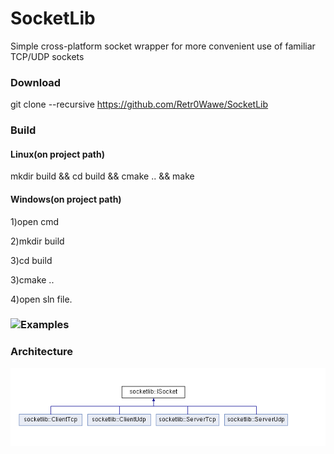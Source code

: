 # SocketLib
Simple cross-platform socket wrapper for more convenient use of familiar TCP/UDP sockets
### Download
git clone --recursive https://github.com/Retr0Wawe/SocketLib
### Build
#### Linux(on project path)
mkdir build && cd build && cmake .. && make
#### Windows(on project path)
1)open cmd

2)mkdir build

3)cd build

3)cmake ..

4)open sln file.

### ![Examples](https://github.com/Retr0Wawe/SocketLib/tree/main/example)
### Architecture
![scheme](https://github.com/Retr0Wawe/SocketLib/blob/main/docs/architecture.png)
